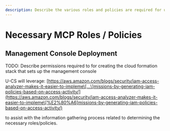 ```yaml
---
description: Describe the various roles and policies are required for unity project account
---
```


# Necessary MCP Roles / Policies

## Management Console Deployment

TODO: Describe permissions required to for creating the cloud formation stack that sets up the management console

U-CS will leverage:  [https://aws.amazon.com/blogs/security/iam-access-analyzer-makes-it-easier-to-impleme\[…\]missions-by-generating-iam-policies-based-on-access-activity/](https://aws.amazon.com/blogs/security/iam-access-analyzer-makes-it-easier-to-impleme\[%E2%80%A6]missions-by-generating-iam-policies-based-on-access-activity/)

to assist with the information gathering process related to determining the necessary roles/policies.
